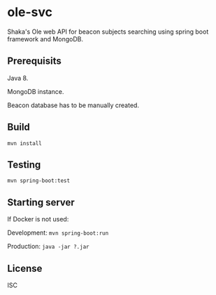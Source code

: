 # ole-svc
Shaka's Ole web API for beacon subjects searching using spring boot framework and MongoDB.

## Prerequisits

Java 8.

MongoDB instance.

Beacon database has to be manually created.

## Build

``` mvn install ```

## Testing

```
mvn spring-boot:test
```

## Starting server

If Docker is not used:

Development: ``` mvn spring-boot:run ```

Production: ``` java -jar ?.jar ```

## License

ISC
